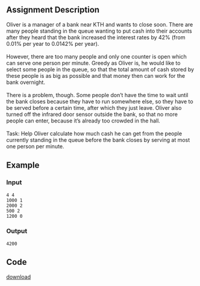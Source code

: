 ## Assignment Description

Oliver is a manager of a bank near KTH and wants to close soon. There are many
people standing in the queue wanting to put cash into their accounts after they
heard that the bank increased the interest rates by 42% (from 0.01% per year to
0.0142% per year).\
\
However, there are too many people and only one counter is open which can serve
one person per minute. Greedy as Oliver is, he would like to select some people
in the queue, so that the total amount of cash stored by these people is as big
as possible and that money then can work for the bank overnight.\
\
There is a problem, though. Some people don’t have the time to wait until the
bank closes because they have to run somewhere else, so they have to be served
before a certain time, after which they just leave. Oliver also turned off the
infrared door sensor outside the bank, so that no more people can enter, because
it’s already too crowded in the hall.\
\
Task: Help Oliver calculate how much cash he can get from the people currently
standing in the queue before the bank closes by serving at most one person per
minute.

## Example

### Input

    4 4
    1000 1
    2000 2
    500 2
    1200 0

### Output

    4200

## Code

[download](/static/file/bank.py)
